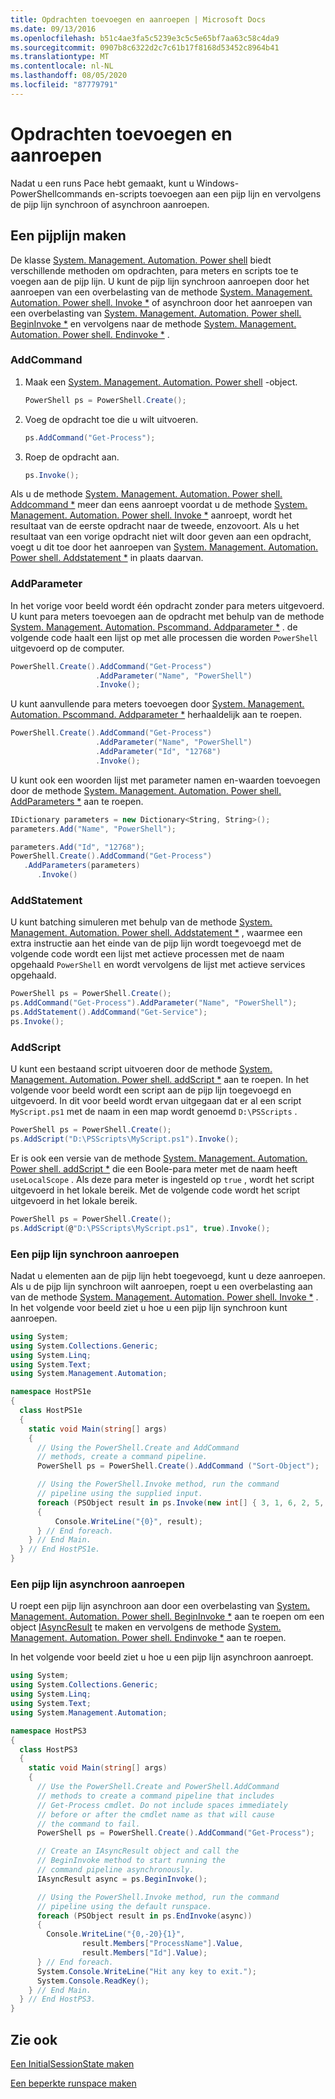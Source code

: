 ```yaml
---
title: Opdrachten toevoegen en aanroepen | Microsoft Docs
ms.date: 09/13/2016
ms.openlocfilehash: b51c4ae3fa5c5239e3c5c5e65bf7aa63c58c4da9
ms.sourcegitcommit: 0907b8c6322d2c7c61b17f8168d53452c8964b41
ms.translationtype: MT
ms.contentlocale: nl-NL
ms.lasthandoff: 08/05/2020
ms.locfileid: "87779791"
---
```

# <a name="adding-and-invoking-commands"></a>Opdrachten toevoegen en aanroepen

Nadat u een runs Pace hebt gemaakt, kunt u Windows-PowerShellcommands en-scripts toevoegen aan een pijp lijn en vervolgens de pijp lijn synchroon of asynchroon aanroepen.

## <a name="creating-a-pipeline"></a>Een pijplijn maken

 De klasse [System. Management. Automation. Power shell](/dotnet/api/system.management.automation.powershell) biedt verschillende methoden om opdrachten, para meters en scripts toe te voegen aan de pijp lijn. U kunt de pijp lijn synchroon aanroepen door het aanroepen van een overbelasting van de methode [System. Management. Automation. Power shell. Invoke *](/dotnet/api/System.Management.Automation.PowerShell.Invoke) of asynchroon door het aanroepen van een overbelasting van [System. Management. Automation. Power shell. BeginInvoke *](/dotnet/api/System.Management.Automation.PowerShell.BeginInvoke) en vervolgens naar de methode [System. Management. Automation. Power shell. Endinvoke *](/dotnet/api/System.Management.Automation.PowerShell.EndInvoke) .

### <a name="addcommand"></a>AddCommand

1. Maak een [System. Management. Automation. Power shell](/dotnet/api/system.management.automation.powershell) -object.

   ```csharp
   PowerShell ps = PowerShell.Create();
   ```

2. Voeg de opdracht toe die u wilt uitvoeren.

   ```csharp
   ps.AddCommand("Get-Process");
   ```

3. Roep de opdracht aan.

   ```csharp
   ps.Invoke();
   ```

 Als u de methode [System. Management. Automation. Power shell. Addcommand *](/dotnet/api/System.Management.Automation.PowerShell.AddCommand) meer dan eens aanroept voordat u de methode [System. Management. Automation. Power shell. Invoke *](/dotnet/api/System.Management.Automation.PowerShell.Invoke) aanroept, wordt het resultaat van de eerste opdracht naar de tweede, enzovoort. Als u het resultaat van een vorige opdracht niet wilt door geven aan een opdracht, voegt u dit toe door het aanroepen van [System. Management. Automation. Power shell. Addstatement *](/dotnet/api/System.Management.Automation.PowerShell.AddStatement) in plaats daarvan.

### <a name="addparameter"></a>AddParameter

 In het vorige voor beeld wordt één opdracht zonder para meters uitgevoerd. U kunt para meters toevoegen aan de opdracht met behulp van de methode [System. Management. Automation. Pscommand. Addparameter *](/dotnet/api/System.Management.Automation.PSCommand.AddParameter) . de volgende code haalt een lijst op met alle processen die worden `PowerShell` uitgevoerd op de computer.

```csharp
PowerShell.Create().AddCommand("Get-Process")
                   .AddParameter("Name", "PowerShell")
                   .Invoke();
```

 U kunt aanvullende para meters toevoegen door [System. Management. Automation. Pscommand. Addparameter *](/dotnet/api/System.Management.Automation.PSCommand.AddParameter) herhaaldelijk aan te roepen.

```csharp
PowerShell.Create().AddCommand("Get-Process")
                   .AddParameter("Name", "PowerShell")
                   .AddParameter("Id", "12768")
                   .Invoke();
```

 U kunt ook een woorden lijst met parameter namen en-waarden toevoegen door de methode [System. Management. Automation. Power shell. AddParameters *](/dotnet/api/System.Management.Automation.PowerShell.AddParameters) aan te roepen.

```csharp
IDictionary parameters = new Dictionary<String, String>();
parameters.Add("Name", "PowerShell");

parameters.Add("Id", "12768");
PowerShell.Create().AddCommand("Get-Process")
   .AddParameters(parameters)
      .Invoke()

```

### <a name="addstatement"></a>AddStatement

 U kunt batching simuleren met behulp van de methode [System. Management. Automation. Power shell. Addstatement *](/dotnet/api/System.Management.Automation.PowerShell.AddStatement) , waarmee een extra instructie aan het einde van de pijp lijn wordt toegevoegd met de volgende code wordt een lijst met actieve processen met de naam opgehaald `PowerShell` en wordt vervolgens de lijst met actieve services opgehaald.

```csharp
PowerShell ps = PowerShell.Create();
ps.AddCommand("Get-Process").AddParameter("Name", "PowerShell");
ps.AddStatement().AddCommand("Get-Service");
ps.Invoke();
```

### <a name="addscript"></a>AddScript

 U kunt een bestaand script uitvoeren door de methode [System. Management. Automation. Power shell. addScript *](/dotnet/api/System.Management.Automation.PowerShell.AddScript) aan te roepen. In het volgende voor beeld wordt een script aan de pijp lijn toegevoegd en uitgevoerd. In dit voor beeld wordt ervan uitgegaan dat er al een script `MyScript.ps1` met de naam in een map wordt genoemd `D:\PSScripts` .

```csharp
PowerShell ps = PowerShell.Create();
ps.AddScript("D:\PSScripts\MyScript.ps1").Invoke();
```

 Er is ook een versie van de methode [System. Management. Automation. Power shell. addScript *](/dotnet/api/System.Management.Automation.PowerShell.AddScript) die een Boole-para meter met de naam heeft `useLocalScope` . Als deze para meter is ingesteld op `true` , wordt het script uitgevoerd in het lokale bereik. Met de volgende code wordt het script uitgevoerd in het lokale bereik.

```csharp
PowerShell ps = PowerShell.Create();
ps.AddScript(@"D:\PSScripts\MyScript.ps1", true).Invoke();
```

### <a name="invoking-a-pipeline-synchronously"></a>Een pijp lijn synchroon aanroepen

 Nadat u elementen aan de pijp lijn hebt toegevoegd, kunt u deze aanroepen. Als u de pijp lijn synchroon wilt aanroepen, roept u een overbelasting aan van de methode [System. Management. Automation. Power shell. Invoke *](/dotnet/api/System.Management.Automation.PowerShell.Invoke) . In het volgende voor beeld ziet u hoe u een pijp lijn synchroon kunt aanroepen.

```csharp
using System;
using System.Collections.Generic;
using System.Linq;
using System.Text;
using System.Management.Automation;

namespace HostPS1e
{
  class HostPS1e
  {
    static void Main(string[] args)
    {
      // Using the PowerShell.Create and AddCommand
      // methods, create a command pipeline.
      PowerShell ps = PowerShell.Create().AddCommand ("Sort-Object");

      // Using the PowerShell.Invoke method, run the command
      // pipeline using the supplied input.
      foreach (PSObject result in ps.Invoke(new int[] { 3, 1, 6, 2, 5, 4 }))
      {
          Console.WriteLine("{0}", result);
      } // End foreach.
    } // End Main.
  } // End HostPS1e.
}
```

### <a name="invoking-a-pipeline-asynchronously"></a>Een pijp lijn asynchroon aanroepen

 U roept een pijp lijn asynchroon aan door een overbelasting van [System. Management. Automation. Power shell. BeginInvoke *](/dotnet/api/System.Management.Automation.PowerShell.BeginInvoke) aan te roepen om een object [IAsyncResult](https://msdn.microsoft.com/library/system.iasyncresult\(v=vs.110\).aspx) te maken en vervolgens de methode [System. Management. Automation. Power shell. Endinvoke *](/dotnet/api/System.Management.Automation.PowerShell.EndInvoke) aan te roepen.

 In het volgende voor beeld ziet u hoe u een pijp lijn asynchroon aanroept.

```csharp
using System;
using System.Collections.Generic;
using System.Linq;
using System.Text;
using System.Management.Automation;

namespace HostPS3
{
  class HostPS3
  {
    static void Main(string[] args)
    {
      // Use the PowerShell.Create and PowerShell.AddCommand
      // methods to create a command pipeline that includes
      // Get-Process cmdlet. Do not include spaces immediately
      // before or after the cmdlet name as that will cause
      // the command to fail.
      PowerShell ps = PowerShell.Create().AddCommand("Get-Process");

      // Create an IAsyncResult object and call the
      // BeginInvoke method to start running the
      // command pipeline asynchronously.
      IAsyncResult async = ps.BeginInvoke();

      // Using the PowerShell.Invoke method, run the command
      // pipeline using the default runspace.
      foreach (PSObject result in ps.EndInvoke(async))
      {
        Console.WriteLine("{0,-20}{1}",
                result.Members["ProcessName"].Value,
                result.Members["Id"].Value);
      } // End foreach.
      System.Console.WriteLine("Hit any key to exit.");
      System.Console.ReadKey();
    } // End Main.
  } // End HostPS3.
}
```

## <a name="see-also"></a>Zie ook

 [Een InitialSessionState maken](./creating-an-initialsessionstate.md)

 [Een beperkte runspace maken](./creating-a-constrained-runspace.md)
